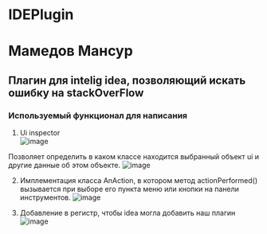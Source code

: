 # IDEPlugin
# Мамедов Мансур
## Плагин для intelig idea, позволяющий искать ошибку на stackOverFlow

### Используемый функционал для написания

1) Ui inspector  
![image](https://user-images.githubusercontent.com/72014699/203397659-d6de6808-3ede-47d7-b410-6765a2f2076a.png)

Позволяет определить в каком классе находится выбранный объект ui и другие данные об этом объекте.
![image](https://user-images.githubusercontent.com/72014699/203397991-bdcdbf45-8b97-4e1d-a11b-074194d4dbbf.png)

2) Имплементация класса AnAction, в котором метод actionPerformed() вызывается при выборе его пункта меню или кнопки на панели инструментов.
![image](https://user-images.githubusercontent.com/72014699/203398472-4faa4559-7278-43a7-ac3e-53df1f10a8d9.png)

3) Добавление в регистр, чтобы idea могла добавить наш плагин
![image](https://user-images.githubusercontent.com/72014699/203398591-8bae7b09-3e16-4921-8b36-b063ab6e23a6.png)
